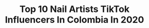 ---
title: Top 10 Nail Artists TikTok Influencers In Colombia In 2020
description: >-
  Find top nail artists TikTok influencers in Colombia in 2020. Most popular hashtags: #freezeframe #albumlookalike #comedia #love.
platform: TikTok
profiles:
  - username: "susana_tunes"
    fullname: >-
      susana_tunes
    location: "Colombia"
    followers: 188575
    engagement: 1448
    commentsToLikes: 0.008239
    id: ck8hkd3qbdfc00j78mm9umzkb
    verified: false
    hashtags: "#portadadealbum, #upanddown, #nonstop, #chachacha"
  - username: "dennisfernandooficial"
    fullname: >-
      Dennis Fernando
    location: "Colombia"
    followers: 55743
    engagement: 854
    commentsToLikes: 0.007305
    id: ckan600hbhm2c0i78w64p0tt4
    verified: false
    hashtags: "#sixnine, #solainrosillo, #ladiabla, #dinoday"
  - username: "sofiamud"
    fullname: >-
      sofiamood
    location: "Colombia"
    followers: 2522
    engagement: 1839
    commentsToLikes: 0.109712
    id: ckacs85eg8vjx0i78ts36p2hs
    verified: false
    hashtags: "#makeuptutorial, #music, #xyzabc, #novios"
  - username: "nanpabasicooficial"
    fullname: >-
      Nanpa Básico
    location: "Colombia"
    followers: 165894
    engagement: 1318
    commentsToLikes: 0.022191
    id: ckan2zqtt2tj00i78z53ee1no
    verified: true
    hashtags: "#esafeaeslacreida, #vivalasuya, #inedito, #yomequedoencasa"
  - username: "karmanuela"
    fullname: >-
      Manuela Nieto
    location: "Colombia"
    followers: 28091
    engagement: 401
    commentsToLikes: 0.012188
    id: cka6pqzj7kmxf0i78afyb430r
    verified: false
    hashtags: "#brindis, #ayudenme, #foryourpag, #vueltaenespiral"
  - username: "pipe__cami"
    fullname: >-
      pipe__cami
    location: "Colombia"
    followers: 34414
    engagement: 1519
    commentsToLikes: 0.002872
    id: ck9gtj65yn0mk0j78ngzi5raa
    verified: false
    hashtags: "#gimbal, #fineart, #parati, #strangerthings"
  - username: "mari.teki"
    fullname: >-
      mari.teki
    location: "Colombia"
    followers: 4513
    engagement: 2149
    commentsToLikes: 0.011438
    id: cka0sbq9ckrg40i78sol79snu
    verified: false
    hashtags: "#tanjiro, #giyutomioka, #painting, #kimetsunoyaiba"
  - username: "yisedocampo"
    fullname: >-
      yisedocampo.8
    location: "Colombia"
    followers: 6615
    engagement: 1085
    commentsToLikes: 0.109512
    id: ckamq8ts5gcxp0i78jujr6d0q
    verified: false
    hashtags: "#gordas, #1mayo, #queanimalsoy, #sixpack"
  - username: "maricaditas"
    fullname: >-
      Mari Cela Cardenas
    location: "Colombia"
    followers: 9969
    engagement: 1168
    commentsToLikes: 0.019091
    id: cka0kfpt4mgx00i78kfw35gja
    verified: false
    hashtags: "#vueltaenespiral, #principito, #tiktokdestacame, #sculptingclay"
  - username: "nandoweee"
    fullname: >-
      NANDO
    location: "Colombia"
    followers: 1910183
    engagement: 1447
    commentsToLikes: 0.007097
    id: ck94ns3qf85k70j786fz03g22
    verified: true
    hashtags: "#yomequedoencasa, #rutinahogare, #manosseguras, #shuffle"
---